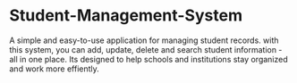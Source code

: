 # Student-Management-System
A simple and easy-to-use application for managing student records. with this system, you can add, update, delete and search student information - all in one place. Its designed to help schools and institutions stay organized and work more effiently.
